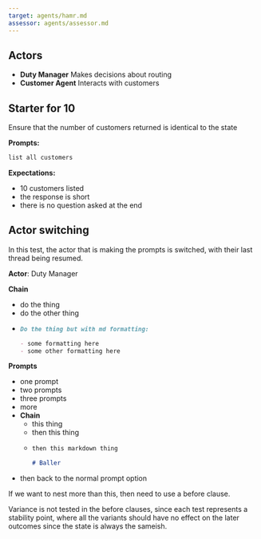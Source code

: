 ```yaml
---
target: agents/hamr.md
assessor: agents/assessor.md
---
```


## Actors

- **Duty Manager** Makes decisions about routing
- **Customer Agent** Interacts with customers

## Starter for 10

Ensure that the number of customers returned is identical to the state

**Prompts:**

```markdown
list all customers
```

**Expectations:**

- 10 customers listed
- the response is short
- there is no question asked at the end

## Actor switching

In this test, the actor that is making the prompts is switched, with their last
thread being resumed.

**Actor**: Duty Manager

**Chain**

- do the thing
- do the other thing
- ```md
  Do the thing but with md formatting:

  - some formatting here
  - some other formatting here
  ```

**Prompts**

- one prompt
- two prompts
- three prompts
- more
- **Chain**
  - this thing
  - then this thing
  - ```md
    then this markdown thing

    # Baller
    ```
- then back to the normal prompt option

If we want to nest more than this, then need to use a before clause.

Variance is not tested in the before clauses, since each test represents a
stability point, where all the variants should have no effect on the later
outcomes since the state is always the sameish.
